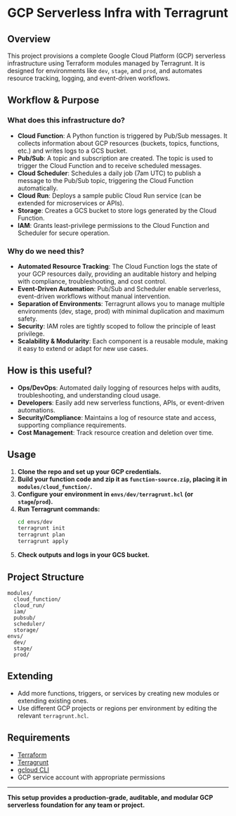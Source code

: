 # GCP Serverless Infra with Terragrunt

## Overview
This project provisions a complete Google Cloud Platform (GCP) serverless infrastructure using Terraform modules managed by Terragrunt. It is designed for environments like `dev`, `stage`, and `prod`, and automates resource tracking, logging, and event-driven workflows.

## Workflow & Purpose

### What does this infrastructure do?
- **Cloud Function**: A Python function is triggered by Pub/Sub messages. It collects information about GCP resources (buckets, topics, functions, etc.) and writes logs to a GCS bucket.
- **Pub/Sub**: A topic and subscription are created. The topic is used to trigger the Cloud Function and to receive scheduled messages.
- **Cloud Scheduler**: Schedules a daily job (7am UTC) to publish a message to the Pub/Sub topic, triggering the Cloud Function automatically.
- **Cloud Run**: Deploys a sample public Cloud Run service (can be extended for microservices or APIs).
- **Storage**: Creates a GCS bucket to store logs generated by the Cloud Function.
- **IAM**: Grants least-privilege permissions to the Cloud Function and Scheduler for secure operation.

### Why do we need this?
- **Automated Resource Tracking**: The Cloud Function logs the state of your GCP resources daily, providing an auditable history and helping with compliance, troubleshooting, and cost control.
- **Event-Driven Automation**: Pub/Sub and Scheduler enable serverless, event-driven workflows without manual intervention.
- **Separation of Environments**: Terragrunt allows you to manage multiple environments (dev, stage, prod) with minimal duplication and maximum safety.
- **Security**: IAM roles are tightly scoped to follow the principle of least privilege.
- **Scalability & Modularity**: Each component is a reusable module, making it easy to extend or adapt for new use cases.

## How is this useful?
- **Ops/DevOps**: Automated daily logging of resources helps with audits, troubleshooting, and understanding cloud usage.
- **Developers**: Easily add new serverless functions, APIs, or event-driven automations.
- **Security/Compliance**: Maintains a log of resource state and access, supporting compliance requirements.
- **Cost Management**: Track resource creation and deletion over time.

## Usage
1. **Clone the repo and set up your GCP credentials.**
2. **Build your function code and zip it as `function-source.zip`, placing it in `modules/cloud_function/`.**
3. **Configure your environment in `envs/dev/terragrunt.hcl` (or `stage`/`prod`).**
4. **Run Terragrunt commands:**
   ```sh
   cd envs/dev
   terragrunt init
   terragrunt plan
   terragrunt apply
   ```
5. **Check outputs and logs in your GCS bucket.**

## Project Structure
```
modules/
  cloud_function/
  cloud_run/
  iam/
  pubsub/
  scheduler/
  storage/
envs/
  dev/
  stage/
  prod/
```

## Extending
- Add more functions, triggers, or services by creating new modules or extending existing ones.
- Use different GCP projects or regions per environment by editing the relevant `terragrunt.hcl`.

## Requirements
- [Terraform](https://www.terraform.io/)
- [Terragrunt](https://terragrunt.gruntwork.io/)
- [gcloud CLI](https://cloud.google.com/sdk/docs/install)
- GCP service account with appropriate permissions

---
**This setup provides a production-grade, auditable, and modular GCP serverless foundation for any team or project.**
